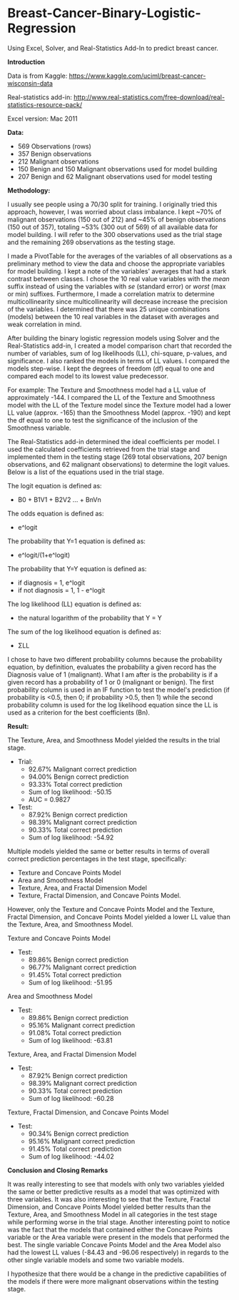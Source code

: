 # Breast-Cancer-Binary-Logistic-Regression
Using Excel, Solver, and Real-Statistics Add-In to predict breast cancer.


__Introduction__

Data is from Kaggle: https://www.kaggle.com/uciml/breast-cancer-wisconsin-data

Real-statistics add-in: http://www.real-statistics.com/free-download/real-statistics-resource-pack/

Excel version: Mac 2011


__Data:__

- 569 Observations (rows)
- 357 Benign observations
- 212 Malignant observations
- 150 Benign and 150 Malignant observations used for model building
- 207 Benign and 62 Malignant observations used for model testing


__Methodology:__

I usually see people using a 70/30 split for training. I originally tried this approach, however, I was worried about class imbalance. 
I kept ~70% of malignant observations (150 out of 212) and ~45% of benign observations (150 out of 357), totaling ~53% (300 out of 569) of all available data for model building. I will refer to the 300 observations used as the trial stage and the remaining 269 observations as the testing stage.

I made a PivotTable for the averages of the variables of all observations as a preliminary method to view the data and choose the appropriate variables for model building. I kept a note of the variables' averages that had a stark contrast between classes. I chose the 10 real value variables with the _mean_ suffix instead of using the variables with _se_ (standard error) or _worst_ (max or min) suffixes. Furthermore, I made a correlation matrix to determine multicollinearity since multicollinearity will decrease increase the precision of the variables. I determined that there was 25 unique combinations (models) between the 10 real variables in the dataset with averages and weak correlation in mind. 

After building the binary logistic regression models using Solver and the Real-Statistics add-in, I created a model comparison chart that recorded the number of variables, sum of log likelihoods (LL), chi-square, p-values, and significance. I also ranked the models in terms of LL values. I compared the models step-wise. I kept the degrees of freedom (df) equal to one and compared each model to its lowest value predecessor. 

For example: The Texture and Smoothness model had a LL value of approximately -144. I compared the LL of the Texture and Smoothness model with the LL of the Texture model since the Texture model had a lower LL value (approx. -165) than the Smoothness Model (approx. -190) and kept the df equal to one to test the significance of the inclusion of the Smoothness variable. 

The Real-Statistics add-in determined the ideal coefficients per model. I used the calculated coefficients retrieved from the trial stage and implemented them in the testing stage (269 total observations, 207 benign observations, and 62 malignant observations) to determine the logit values. Below is a list of the equations used in the trial stage.

The logit equation is defined as:
  - B0 + B1V1 + B2V2 ... + BnVn
  
The odds equation is defined as:
  - e^logit
  
The probability that Y=1 equation is defined as:
  - e^logit/(1+e^logit)
  
The probability that Y=Y equation is defined as:
  - if diagnosis = 1, e^logit
  - if not diagnosis = 1, 1 - e^logit
  
The log likelihood (LL) equation is defined as:
  - the natural logarithm of the probability that Y = Y
  
The sum of the log likelihood equation is defined as:
  - ΣLL

I chose to have two different probability columns because the probability equation, by definition, evaluates the probability a given record has the Diagnosis value of 1 (malignant). What I am after is the probability is if a given record has a probability of 1 or 0 (malignant or benign). The first probability column is used in an IF function to test the model's prediction (if probability is <0.5, then 0; if probability >0.5, then 1) while the second probability column is used for the log likelihood equation since the LL is used as a criterion for the best coefficients (Bn).


__Result:__

The Texture, Area, and Smoothness Model yielded the results in the trial stage.
- Trial: 
  - 92.67% Malignant correct prediction
  - 94.00% Benign correct prediction
  - 93.33% Total correct prediction
  - Sum of log likelihood: -50.15
  - AUC = 0.9827
- Test:
  - 87.92% Benign correct prediction
  - 98.39% Malignant correct prediction
  - 90.33% Total correct prediction
  - Sum of log likelihood: -54.92

Multiple models yielded the same or better results in terms of overall correct prediction percentages in the test stage, specifically:
  - Texture and Concave Points Model
  - Area and Smoothness Model
  - Texture, Area, and Fractal Dimension Model
  - Texture, Fractal Dimension, and Concave Points Model. 
  
However, only the Texture and Concave Points Model and the Texture, Fractal Dimension, and Concave Points Model yielded a lower LL value than the Texture, Area, and Smoothness Model.

Texture and Concave Points Model
- Test:
  - 89.86% Benign correct prediction
  - 96.77% Malignant correct prediction
  - 91.45% Total correct prediction
  - Sum of log likelihood: -51.95
  
Area and Smoothness Model
- Test:
  - 89.86% Benign correct prediction
  - 95.16% Malignant correct prediction
  - 91.08% Total correct prediction
  - Sum of log likelihood: -63.81
  
Texture, Area, and Fractal Dimension Model
- Test:
  - 87.92% Benign correct prediction
  - 98.39% Malignant correct prediction
  - 90.33% Total correct prediction
  - Sum of log likelihood: -60.28

Texture, Fractal Dimension, and Concave Points Model
- Test:
  - 90.34% Benign correct prediction
  - 95.16% Malignant correct prediction
  - 91.45% Total correct prediction
  - Sum of log likelihood: -44.02
  
__Conclusion and Closing Remarks__

It was really interesting to see that models with only two variables yielded the same or better predictive results as a model that was optimized with three variables. It was also interesting to see that the Texture, Fractal Dimension, and Concave Points Model yielded better results than the Texture, Area, and Smoothness Model in all categories in the test stage while performing worse in the trial stage. Another interesting point to notice was the fact that the models that contained either the Concave Points variable or the Area variable were present in the models that performed the best. The single variable Concave Points Model and the Area Model also had the lowest LL values (-84.43 and -96.06 respectively) in regards to the other single variable models and some two variable models.

I hypothesize that there would be a change in the predictive capabilities of the models if there were more malignant observations within the testing stage. 
